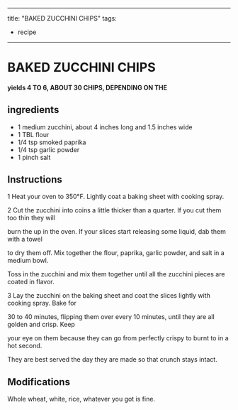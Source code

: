 
---
title: "BAKED ZUCCHINI CHIPS"
tags:
  - recipe
---
# BAKED ZUCCHINI CHIPS



#### yields  4 TO 6, ABOUT 30 CHIPS, DEPENDING ON THE


## ingredients
* 1 medium zucchini, about 4 inches long and 1.5 inches wide 
* 1 TBL flour 
* 1/4 tsp smoked paprika 
* 1/4 tsp garlic powder 
* 1 pinch salt 



## Instructions
1 Heat your oven to 350°F. Lightly coat a baking sheet with cooking spray.

2 Cut the zucchini into coins a little thicker than a quarter. If you cut them too thin they will

burn the   up in the oven. If your slices start releasing some liquid, dab them with a towel

to dry them off. Mix together the flour, paprika, garlic powder, and salt in a medium bowl.

Toss in the zucchini and mix them together until all the zucchini pieces are coated in flavor.

3 Lay the zucchini on the baking sheet and coat the slices lightly with cooking spray. Bake for

30 to 40 minutes, flipping them over every 10 minutes, until they are all golden and crisp. Keep

your eye on them because they can go from perfectly crispy to burnt to    in a hot second.

They are best served the day they are made so that crunch stays intact.



## Modifications
Whole wheat, white, rice, whatever you got is fine.




